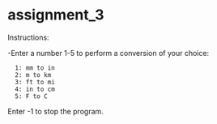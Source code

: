 # assignment_3

Instructions:

-Enter a number 1-5 to perform a conversion of your choice:
      
      1: mm to in
      2: m to km
      3: ft to mi
      4: in to cm
      5: F to C

Enter -1 to stop the program.

